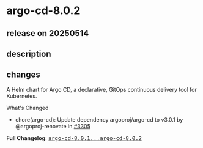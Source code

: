 # argo-cd-8.0.2

## release on 20250514
## description
## changes
A Helm chart for Argo CD, a declarative, GitOps continuous delivery tool for Kubernetes.

What's Changed

* chore(argo-cd): Update dependency argoproj/argo-cd to v3.0.1 by @argoproj-renovate in <a class="issue-link js-issue-link" data-error-text="Failed to load title" data-id="3063664481" data-permission-text="Title is private" data-url="https://github.com/argoproj/argo-helm/issues/3305" data-hovercard-type="pull_request" data-hovercard-url="/argoproj/argo-helm/pull/3305/hovercard" href="https://github.com/argoproj/argo-helm/pull/3305">#3305</a>

<strong>Full Changelog</strong>: <a class="commit-link" href="https://github.com/argoproj/argo-helm/compare/argo-cd-8.0.1...argo-cd-8.0.2"><tt>argo-cd-8.0.1...argo-cd-8.0.2</tt></a>

